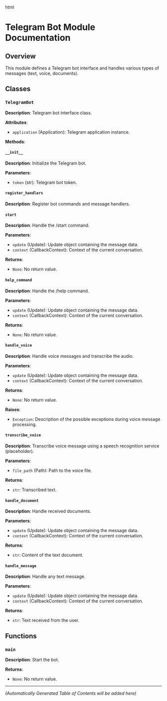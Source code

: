 html
<h1>Telegram Bot Module Documentation</h1>

<h2>Overview</h2>
<p>This module defines a Telegram bot interface and handles various types of messages (text, voice, documents).</p>

<h2>Classes</h2>

<h3><code>TelegramBot</code></h3>

<p><strong>Description</strong>: Telegram bot interface class.</p>

<p><strong>Attributes</strong>:</p>
<ul>
  <li><code>application</code> (Application): Telegram application instance.</li>
</ul>

<p><strong>Methods</strong>:</p>

<h4><code>__init__</code></h4>

<p><strong>Description</strong>: Initialize the Telegram bot.</p>

<p><strong>Parameters</strong>:</p>
<ul>
  <li><code>token</code> (str): Telegram bot token.</li>
</ul>

<h4><code>register_handlers</code></h4>

<p><strong>Description</strong>: Register bot commands and message handlers.</p>

<h4><code>start</code></h4>

<p><strong>Description</strong>: Handle the /start command.</p>

<p><strong>Parameters</strong>:</p>
<ul>
  <li><code>update</code> (Update): Update object containing the message data.</li>
  <li><code>context</code> (CallbackContext): Context of the current conversation.</li>
</ul>

<p><strong>Returns</strong>:</p>
<ul>
  <li><code>None</code>: No return value.</li>
</ul>


<h4><code>help_command</code></h4>

<p><strong>Description</strong>: Handle the /help command.</p>

<p><strong>Parameters</strong>:</p>
<ul>
  <li><code>update</code> (Update): Update object containing the message data.</li>
  <li><code>context</code> (CallbackContext): Context of the current conversation.</li>
</ul>

<p><strong>Returns</strong>:</p>
<ul>
  <li><code>None</code>: No return value.</li>
</ul>

<h4><code>handle_voice</code></h4>

<p><strong>Description</strong>: Handle voice messages and transcribe the audio.</p>

<p><strong>Parameters</strong>:</p>
<ul>
  <li><code>update</code> (Update): Update object containing the message data.</li>
  <li><code>context</code> (CallbackContext): Context of the current conversation.</li>
</ul>

<p><strong>Returns</strong>:</p>
<ul>
  <li><code>None</code>: No return value.</li>
</ul>

<p><strong>Raises</strong>:</p>
<ul>
  <li><code>Exception</code>: Description of the possible exceptions during voice message processing.</li>
</ul>


<h4><code>transcribe_voice</code></h4>

<p><strong>Description</strong>: Transcribe voice message using a speech recognition service (placeholder).</p>

<p><strong>Parameters</strong>:</p>
<ul>
  <li><code>file_path</code> (Path): Path to the voice file.</li>
</ul>

<p><strong>Returns</strong>:</p>
<ul>
  <li><code>str</code>: Transcribed text.</li>
</ul>

<h4><code>handle_document</code></h4>

<p><strong>Description</strong>: Handle received documents.</p>

<p><strong>Parameters</strong>:</p>
<ul>
  <li><code>update</code> (Update): Update object containing the message data.</li>
  <li><code>context</code> (CallbackContext): Context of the current conversation.</li>
</ul>

<p><strong>Returns</strong>:</p>
<ul>
  <li><code>str</code>: Content of the text document.</li>
</ul>



<h4><code>handle_message</code></h4>

<p><strong>Description</strong>: Handle any text message.</p>

<p><strong>Parameters</strong>:</p>
<ul>
  <li><code>update</code> (Update): Update object containing the message data.</li>
  <li><code>context</code> (CallbackContext): Context of the current conversation.</li>
</ul>

<p><strong>Returns</strong>:</p>
<ul>
  <li><code>str</code>: Text received from the user.</li>
</ul>



<h2>Functions</h2>

<h3><code>main</code></h3>

<p><strong>Description</strong>: Start the bot.</p>

<p><strong>Returns</strong>:</p>
<ul>
  <li><code>None</code>: No return value.</li>
</ul>


<hr>
<!-- Table of Contents (Add dynamically generated TOC here) -->
<p><em>(Automatically Generated Table of Contents will be added here)</em></p>